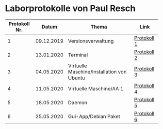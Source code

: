 # Laborprotokolle von Paul Resch


Protokoll Nr. | Datum | Thema | Link
------------ | ----- | ----- | ----
1 | 09.12.2019 | Versionsverwaltung | [Protokoll 1](https://github.com/HTLMechatronics/m17-3ahme-la1-sx/blob/respam17/protokoll/protokoll-1_respam17_2019-12-09.md)
2 | 13.01.2020 | Terminal | [Protokoll 2](https://github.com/HTLMechatronics/m17-3ahme-la1-sx/blob/respam17/protokoll/protokoll-2_respam17_2020-01-13.md)
3 | 04.05.2020 | Virtuelle Maschine/Installation von Ubuntu | [Protokoll 3](https://github.com/HTLMechatronics/m17-3ahme-la1-sx/blob/respam17/protokoll/protokoll-3_respam17_2020-05-04.md)
4 | 11.05.2020 | Virtuelle Maschine/AA 1 | [Protokoll 4](https://github.com/HTLMechatronics/m17-3ahme-la1-sx/blob/respam17/protokoll/protokoll-4_respam17_2020-05-11.md)
5 | 18.05.2020 | Daemon | [Protokoll 5](https://github.com/HTLMechatronics/m17-3ahme-la1-sx/blob/respam17/protokoll/protokoll-5_respam17_2020-05-18.md)
6 | 25.05.2020 | Gui-App/Debian Paket | [Protokoll 6]()
